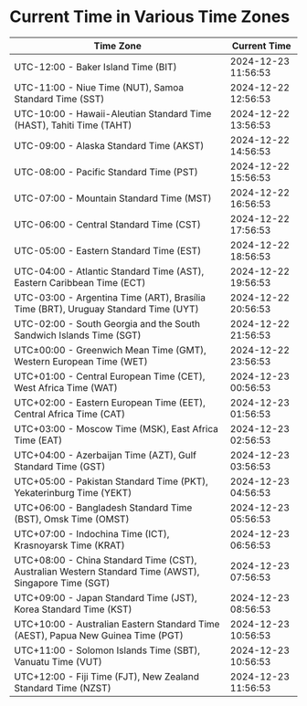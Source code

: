 # Current Time in Various Time Zones

| Time Zone | Current Time |
|-----------|--------------|
| UTC-12:00 - Baker Island Time (BIT) | 2024-12-23 11:56:53 |
| UTC-11:00 - Niue Time (NUT), Samoa Standard Time (SST) | 2024-12-22 12:56:53 |
| UTC-10:00 - Hawaii-Aleutian Standard Time (HAST), Tahiti Time (TAHT) | 2024-12-22 13:56:53 |
| UTC-09:00 - Alaska Standard Time (AKST) | 2024-12-22 14:56:53 |
| UTC-08:00 - Pacific Standard Time (PST) | 2024-12-22 15:56:53 |
| UTC-07:00 - Mountain Standard Time (MST) | 2024-12-22 16:56:53 |
| UTC-06:00 - Central Standard Time (CST) | 2024-12-22 17:56:53 |
| UTC-05:00 - Eastern Standard Time (EST) | 2024-12-22 18:56:53 |
| UTC-04:00 - Atlantic Standard Time (AST), Eastern Caribbean Time (ECT) | 2024-12-22 19:56:53 |
| UTC-03:00 - Argentina Time (ART), Brasília Time (BRT), Uruguay Standard Time (UYT) | 2024-12-22 20:56:53 |
| UTC-02:00 - South Georgia and the South Sandwich Islands Time (SGT) | 2024-12-22 21:56:53 |
| UTC±00:00 - Greenwich Mean Time (GMT), Western European Time (WET) | 2024-12-22 23:56:53 |
| UTC+01:00 - Central European Time (CET), West Africa Time (WAT) | 2024-12-23 00:56:53 |
| UTC+02:00 - Eastern European Time (EET), Central Africa Time (CAT) | 2024-12-23 01:56:53 |
| UTC+03:00 - Moscow Time (MSK), East Africa Time (EAT) | 2024-12-23 02:56:53 |
| UTC+04:00 - Azerbaijan Time (AZT), Gulf Standard Time (GST) | 2024-12-23 03:56:53 |
| UTC+05:00 - Pakistan Standard Time (PKT), Yekaterinburg Time (YEKT) | 2024-12-23 04:56:53 |
| UTC+06:00 - Bangladesh Standard Time (BST), Omsk Time (OMST) | 2024-12-23 05:56:53 |
| UTC+07:00 - Indochina Time (ICT), Krasnoyarsk Time (KRAT) | 2024-12-23 06:56:53 |
| UTC+08:00 - China Standard Time (CST), Australian Western Standard Time (AWST), Singapore Time (SGT) | 2024-12-23 07:56:53 |
| UTC+09:00 - Japan Standard Time (JST), Korea Standard Time (KST) | 2024-12-23 08:56:53 |
| UTC+10:00 - Australian Eastern Standard Time (AEST), Papua New Guinea Time (PGT) | 2024-12-23 10:56:53 |
| UTC+11:00 - Solomon Islands Time (SBT), Vanuatu Time (VUT) | 2024-12-23 10:56:53 |
| UTC+12:00 - Fiji Time (FJT), New Zealand Standard Time (NZST) | 2024-12-23 11:56:53 |
